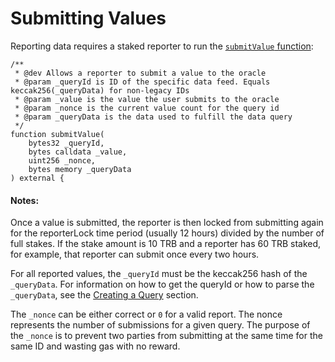 # Submitting Values

Reporting data requires a staked reporter to run the [`submitValue` function](../../getting-data/tellor-functions.md):

```solidity
/**
 * @dev Allows a reporter to submit a value to the oracle
 * @param _queryId is ID of the specific data feed. Equals keccak256(_queryData) for non-legacy IDs
 * @param _value is the value the user submits to the oracle
 * @param _nonce is the current value count for the query id
 * @param _queryData is the data used to fulfill the data query
 */
function submitValue(
    bytes32 _queryId,
    bytes calldata _value,
    uint256 _nonce,
    bytes memory _queryData
) external {
```

#### Notes:

Once a value is submitted, the reporter is then locked from submitting again for the reporterLock time period (usually 12 hours) divided by the number of full stakes. If the stake amount is 10 TRB and a reporter has 60 TRB staked, for example, that reporter can submit once every two hours.

For all reported values, the `_queryId` must be the keccak256 hash of the `_queryData`. For information on how to get the queryId or how to parse the `_queryData`, see the [Creating a Query](https://app.gitbook.com/s/tcQlo49FAqTaOimNOz0X/getting-data/creating-a-query) section.

The `_nonce` can be either correct or `0` for a valid report. The nonce represents the number of submissions for a given query. The purpose of the `_nonce` is to prevent two parties from submitting at the same time for the same ID and wasting gas with no reward.
